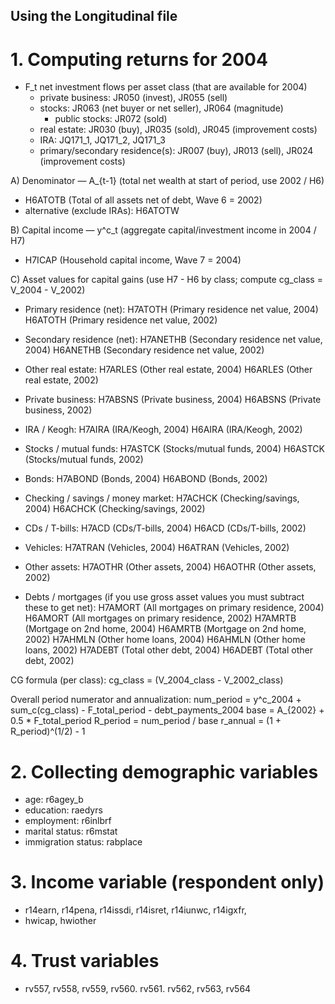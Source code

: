 ## Using the Longitudinal file

# 1. Computing returns for 2004

* F_t net investment flows per asset class (that are available for 2004)
    * private business: JR050 (invest), JR055 (sell)
    * stocks: JR063 (net buyer or net seller), JR064 (magnitude)
        * public stocks: JR072 (sold)
    * real estate: JR030 (buy), JR035 (sold), JR045 (improvement costs)
    * IRA: JQ171_1, JQ171_2, JQ171_3
    * primary/secondary residence(s): JR007 (buy), JR013 (sell), JR024 (improvement costs)

A) Denominator — A_{t-1} (total net wealth at start of period, use 2002 / H6)
   - H6ATOTB   (Total of all assets net of debt, Wave 6 = 2002)
   - alternative (exclude IRAs): H6ATOTW

B) Capital income — y^c_t (aggregate capital/investment income in 2004 / H7)
   - H7ICAP    (Household capital income, Wave 7 = 2004)

C) Asset values for capital gains (use H7 - H6 by class; compute cg_class = V_2004 - V_2002)
   - Primary residence (net):
       H7ATOTH   (Primary residence net value, 2004)
       H6ATOTH   (Primary residence net value, 2002)
   - Secondary residence (net):
       H7ANETHB  (Secondary residence net value, 2004)
       H6ANETHB  (Secondary residence net value, 2002)
   - Other real estate:
       H7ARLES   (Other real estate, 2004)
       H6ARLES   (Other real estate, 2002)
   - Private business:
       H7ABSNS   (Private business, 2004)
       H6ABSNS   (Private business, 2002)
   - IRA / Keogh:
       H7AIRA    (IRA/Keogh, 2004)
       H6AIRA    (IRA/Keogh, 2002)
   - Stocks / mutual funds:
       H7ASTCK   (Stocks/mutual funds, 2004)
       H6ASTCK   (Stocks/mutual funds, 2002)
   - Bonds:
       H7ABOND   (Bonds, 2004)
       H6ABOND   (Bonds, 2002)
   - Checking / savings / money market:
       H7ACHCK   (Checking/savings, 2004)
       H6ACHCK   (Checking/savings, 2002)
   - CDs / T-bills:
       H7ACD     (CDs/T-bills, 2004)
       H6ACD     (CDs/T-bills, 2002)
   - Vehicles:
       H7ATRAN   (Vehicles, 2004)
       H6ATRAN   (Vehicles, 2002)
   - Other assets:
       H7AOTHR   (Other assets, 2004)
       H6AOTHR   (Other assets, 2002)

   - Debts / mortgages (if you use gross asset values you must subtract these to get net):
       H7AMORT   (All mortgages on primary residence, 2004)
       H6AMORT   (All mortgages on primary residence, 2002)
       H7AMRTB   (Mortgage on 2nd home, 2004)
       H6AMRTB   (Mortgage on 2nd home, 2002)
       H7AHMLN   (Other home loans, 2004)
       H6AHMLN   (Other home loans, 2002)
       H7ADEBT   (Total other debt, 2004)
       H6ADEBT   (Total other debt, 2002)

CG formula (per class):
   cg_class = (V_2004_class - V_2002_class)

Overall period numerator and annualization:
   num_period = y^c_2004 + sum_c(cg_class) - F_total_period - debt_payments_2004
   base = A_{2002} + 0.5 * F_total_period
   R_period = num_period / base
   r_annual = (1 + R_period)^(1/2) - 1


# 2. Collecting demographic variables

* age: r6agey_b
* education: raedyrs
* employment: r6inlbrf
* marital status: r6mstat
* immigration status: rabplace

# 3. Income variable (respondent only)
* r14earn, r14pena, r14issdi, r14isret, r14iunwc, r14igxfr,
* hwicap, hwiother

# 4. Trust variables
* rv557, rv558, rv559, rv560. rv561. rv562, rv563, rv564